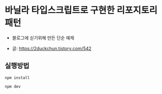 # 바닐라 타입스크립트로 구현한 리포지토리 패턴

- 블로그에 싣기위해 만든 단순 예제

- 글: https://2duckchun.tistory.com/542

## 실행방법

```
npm install
```

```
npm dev
```
